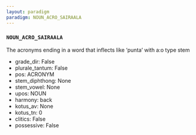 ```yaml
---
layout: paradigm
paradigm: NOUN_ACRO_SAIRAALA
---
```

### ` NOUN_ACRO_SAIRAALA `

The acronyms ending in a word that inflects like ‘punta’ with a:o type stem
* grade_dir: False
* plurale_tantum: False
* pos: ACRONYM
* stem_diphthong: None
* stem_vowel: None
* upos: NOUN
* harmony: back
* kotus_av: None
* kotus_tn: 0
* clitics: False
* possessive: False
